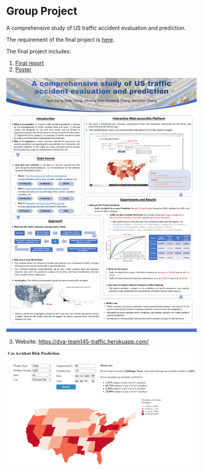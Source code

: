 # Group Project

A comprehensive study of US traffic accident evaluation and prediction.

The requirement of the final project is [here](https://docs.google.com/document/d/e/2PACX-1vQIxe_jGt4p_7zQIXxLLNKQfJ-vh1D-13V9UQlHUWC46lgHSi1rDjEiYGQZrOVK_0LCzfZsJTWw-KZh/pub).

The final project includes:
1. [Final report](https://github.com/ycheng22/OMSCS_Courses/blob/main/CSE%206242%20Data%20and%20Visual%20Analytics/Group%20Project/Final%20Report.pdf)
2. [Poster](https://github.com/ycheng22/OMSCS_Courses/blob/main/CSE%206242%20Data%20and%20Visual%20Analytics/Group%20Project/Poster.pdf)

![](../images/poster.png)

3. Website: https://dva-team145-traffic.herokuapp.com/

![](../images/web.png)
